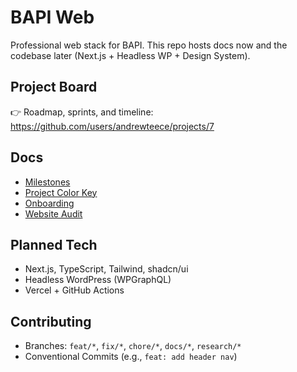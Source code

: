 # BAPI Web

Professional web stack for BAPI. This repo hosts docs now and the codebase later (Next.js + Headless WP + Design System).

## Project Board

👉 Roadmap, sprints, and timeline: https://github.com/users/andrewteece/projects/7

## Docs

- [Milestones](docs/MILESTONES.md)
- [Project Color Key](docs/PROJECT-COLOR-KEY.md)
- [Onboarding](docs/ONBOARDING.md)
- [Website Audit](docs/WEBSITE-AUDIT.md)

## Planned Tech

- Next.js, TypeScript, Tailwind, shadcn/ui
- Headless WordPress (WPGraphQL)
- Vercel + GitHub Actions

## Contributing

- Branches: `feat/*`, `fix/*`, `chore/*`, `docs/*`, `research/*`
- Conventional Commits (e.g., `feat: add header nav`)
